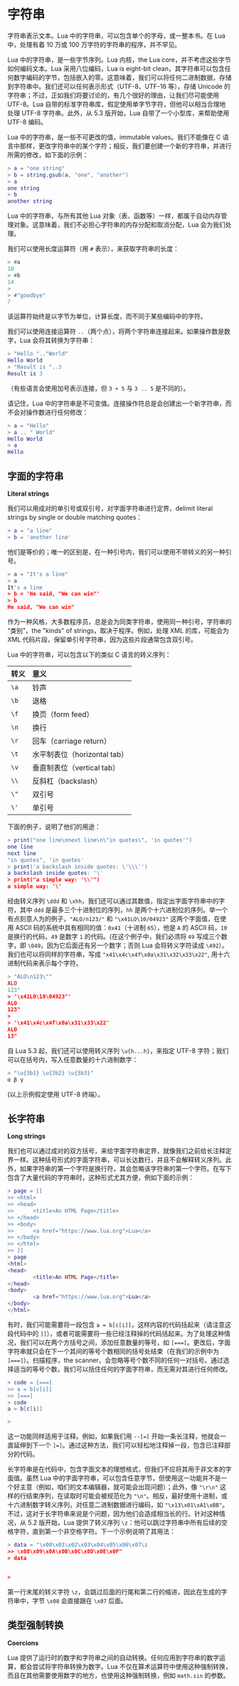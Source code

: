 # 字符串

字符串表示文本。Lua 中的字符串，可以包含单个的字母，或一整本书。在 Lua 中，处理有着 10 万或 100 万字符的字符串的程序，并不罕见。


Lua 中的字符串，是一些字节序列。Lua 内核，the Lua core，并不考虑这些字节如何编码文本。Lua 采用八位编码，Lua is eight-bit clean，其字符串可以包含任何数字编码的字节，包括嵌入的零。这意味着，我们可以将任何二进制数据，存储到字符串中。我们还可以任何表示形式（UTF-8、UTF-16 等），存储 Unicode 的字符串；不过，正如我们将要讨论的，有几个很好的理由，让我们尽可能使用 UTF-8。Lua 自带的标准字符串库，假定使用单字节字符，但他可以相当合理地处理 UTF-8 字符串。此外，从 5.3 版开始，Lua 自带了一个小型库，来帮助使用 UTF-8 编码。


Lua 中的字符串，是一些不可更改的值，immutable values。我们不能像在 C 语言中那样，更改字符串中的某个字符；相反，我们要创建一个新的字符串，并进行所需的修改，如下面的示例：


```lua
> a = "one string"
> b = string.gsub(a, "one", "another")
> a
one string
> b
another string
```


Lua 中的字符串，与所有其他 Lua 对象（表、函数等）一样，都属于自动内存管理对象。这意味着，我们不必担心字符串的内存分配和取消分配，Lua 会为我们处理。


我们可以使用长度运算符（用 `#` 表示），来获取字符串的长度：

```lua
> #a
10
> #b
14
>
> #"goodbye"
7
```

该运算符始终是以字节为单位，计算长度，而不同于某些编码中的字符。


我们可以使用连接运算符 `..`（两个点），将两个字符串连接起来。如果操作数是数字，Lua 会将其转换为字符串：


```lua
> "Hello ".."World"
Hello World
> "Result is "..3
Result is 3
```

（有些语言会使用加号表示连接，但 `3 + 5` 与 `3 .. 5` 是不同的）。


请记住，Lua 中的字符串是不可变值。连接操作符总是会创建出一个新字符串，而不会对操作数进行任何修改：


```lua
> a = "Hello"
> a .. " World"
Hello World
> a
Hello
```


## 字面的字符串

**Literal strings**


我们可以用成对的单引号或双引号，对字面字符串进行定界，delimit literal strings by single or double matching quotes：


```lua
> a = "a line"
> b = 'another line'
```


他们是等价的；唯一的区别是，在一种引号内，我们可以使用不带转义的另一种引号。


```lua
> a = "It's a line"
> a
It's a line
> b = 'He said, "We can win"'
> b
He said, "We can win"
```

作为一种风格，大多数程序员，总是会为同类字符串，使用同一种引号，字符串的 “类别”，the "kinds" of strings，取决于程序。例如，处理 XML 的库，可能会为 XML 代码片段，保留单引号字符串，因为这些片段通常包含双引号。


Lua 中的字符串，可以包含以下的类似 C 语言的转义序列：


| 转义 | 意义 |
| :-- | :-- |
| `\a` | 铃声 |
| `\b` | 退格 |
| `\f` | 换页（form feed） |
| `\n` | 换行 |
| `\r` | 回车（carriage return） |
| `\t` | 水平制表位（horizontal tab） |
| `\v` | 垂直制表位（vertical tab） |
| `\\` | 反斜杠（backslash） |
| `\"` | 双引号 |
| `\'` | 单引号 |


下面的例子，说明了他们的用途：


```lua
> print("one line\nnext line\n\"in quotes\", 'in quotes'")
one line
next line
"in quotes", 'in quotes'
> print('a backslash inside quotes: \'\\\'')
a backslash inside quotes: '\'
> print("a simple way: '\\'")
a simple way: '\'
```


经由转义序列 `\ddd` 和 `\xhh`，我们还可以通过其数值，指定出字面字符串中的字符，其中 `ddd` 是最多三个十进制位的序列，`hh` 是两个十六进制位的序列。举一个有点刻意人为的例子，`"ALO/n123/"` 和 `"\x41LO\10/04923"` 这两个字面值，在使用 ASCII 码的系统中具有相同的值：`0x41`（十进制 `65`），他是 `A` 的 ASCII 码，`10` 是换行的代码，`49` 是数字 `1` 的代码。(在这个例子中，我们必须将 `49` 写成三个数字，即 `\049`，因为它后面还有另一个数字；否则 Lua 会将转义字符读成 `\492`）。我们也可以将同样的字符串，写成 `"x41\x4c\x4f\x0a\x31\x32\x33\x22"`, 用十六进制代码来表示每个字符。


```lua
> "ALO\n123\""
ALO
123"
> '\x41LO\10\04923"'
ALO
123"
>
> '\x41\x4c\x4f\x0a\x31\x33\x22'
ALO
13"
```


自 Lua 5.3 起，我们还可以使用转义序列 `\u{h...h}`，来指定 UTF-8 字符；我们可以在括号内，写入任意数量的十六进制数字：


```lua
> "\u{3b1} \u{3b2} \u{3b3}"
α β γ
```

(以上示例假定使用 UTF-8 终端）。


## 长字符串

**Long strings**


我们也可以通过成对的双方括号，来给字面字符串定界，就像我们之前给长注释定界一样。这种括号形式的字面字符串，可以长达数行，并且不会解释转义序列。此外，如果字符串的第一个字符是换行符，其会忽略该字符串的第一个字符。在写下包含了大量代码的字符串时，这种形式尤其方便，例如下面的示例：


```lua
> page = [[
>> <html>
>> <head>
>>      <title>An HTML Page</title>
>> </head>
>> <body>
>>      <a href="https://www.lua.org">Lua</a>
>> </body>
>> </html>
>> ]]
> page
<html>
<head>
        <title>An HTML Page</title>
</head>
<body>
        <a href="https://www.lua.org">Lua</a>
</body>
</html>
```

有时，我们可能需要将一段包含 `a = b[c[i]]`，这样内容的代码括起来（请注意这段代码中的 `]]`），或者可能需要将一些已经注释掉的代码括起来。为了处理这种情况，我们可以在两个方括号之间，添加任意数量的等号，如 `[===[`。更改后，字面字符串就只会在下一个其间的等号个数相同的括号处结束（在我们的示例中为 `]===]`）。扫描程序，the scanner，会忽略等号个数不同的任何一对括号。通过选择适当的等号个数，我们可以括住任何的字面字符串，而无需对其进行任何修改。


```lua
> code = [===[
>> a = b[c[i]]
>> ]===]
> code
a = b[c[i]]

>
```


这一功能同样适用于注释。例如，如果我们用 `--[=[` 开始一条长注释，他就会一直延伸到下一个 `]=]`。通过这种方法，我们可以轻松地注释掉一段，包含已注释部分的代码。


长字符串是在代码中，包含字面文本的理想格式，但我们不应将其用于非文本的字面值。虽然 Lua 中的字面字符串，可以包含任意字节，但使用这一功能并不是一个好主意（例如，咱们的文本编辑器，就可能会出现问题）；此外，像 `"\r\n"` 这样的行结束序列，在读取时可能会被规范化为 `"\n"`。相反，最好使用十进制，或十六进制数字转义序列，对任意二进制数据进行编码，如 `"\x13\x01\xA1\xBB"`。不过，这对于长字符串来说是个问题，因为他们会造成相当长的行。针对这种情况，从 5.2 版开始，Lua 提供了转义序列 `\z`：他可以跳过字符串中所有后续的空格字符，直到第一个非空格字符。下一个示例说明了其用法：


```lua
> data = "\x00\x01\x02\x03\x04\x05\x06\x07\z
>> \x08\x09\x0A\x0B\x0C\x0D\x0E\x0F"
> data


>
```

第一行末尾的转义字符 `\z`，会跳过后面的行尾和第二行的缩进，因此在生成的字符串中，字节 `\x08` 会直接跟在 `\x07` 后面。



## 类型强制转换

**Coercions**


Lua 提供了运行时的数字和字符串之间的自动转换。任何应用到字符串的数字运算，都会尝试将字符串转换为数字。Lua 不仅在算术运算符中使用这种强制转换，而且在其他需要使用数字的地方，也使用这种强制转换，例如 `math.sin` 的参数。



